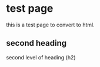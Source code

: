 # test page
this is a test page to convert to html.

## second heading 
second level of heading (h2)
